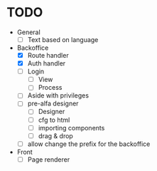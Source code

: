 # TODO

* General
    * [ ] Text based on language
* Backoffice
    * [X] Route handler
    * [X] Auth handler
    * [ ] Login
        * [ ] View
        * [ ] Process
    * [ ] Aside with privileges
    * [ ] pre-alfa designer
        * [ ] Designer
        * [ ] cfg to html
        * [ ] importing components
        * [ ] drag & drop
    * [ ] allow change the prefix for the backoffice
* Front
    * [ ] Page renderer